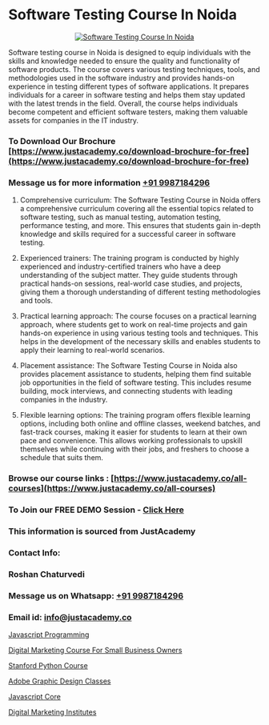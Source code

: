 # Software Testing Course In Noida

<p align="center">
  <a href="https://justacademy.co/program-detail/software-testing">
    <img src="https://justacademy.co/storage2/program_images/1704700438.webp" alt="Software Testing Course In Noida">
  </a>
</p>


Software testing course in Noida is designed to equip individuals with the skills and knowledge needed to ensure the quality and functionality of software products. The course covers various testing techniques, tools, and methodologies used in the software industry and provides hands-on experience in testing different types of software applications. It prepares individuals for a career in software testing and helps them stay updated with the latest trends in the field. Overall, the course helps individuals become competent and efficient software testers, making them valuable assets for companies in the IT industry. 
### To Download Our Brochure [https://www.justacademy.co/download-brochure-for-free](https://www.justacademy.co/download-brochure-for-free)
### Message us for more information [+91 9987184296](https://api.whatsapp.com/send?phone=919987184296)
1) Comprehensive curriculum: The Software Testing Course in Noida offers a comprehensive curriculum covering all the essential topics related to software testing, such as manual testing, automation testing, performance testing, and more. This ensures that students gain in-depth knowledge and skills required for a successful career in software testing.

2) Experienced trainers: The training program is conducted by highly experienced and industry-certified trainers who have a deep understanding of the subject matter. They guide students through practical hands-on sessions, real-world case studies, and projects, giving them a thorough understanding of different testing methodologies and tools.

3) Practical learning approach: The course focuses on a practical learning approach, where students get to work on real-time projects and gain hands-on experience in using various testing tools and techniques. This helps in the development of the necessary skills and enables students to apply their learning to real-world scenarios.

4) Placement assistance: The Software Testing Course in Noida also provides placement assistance to students, helping them find suitable job opportunities in the field of software testing. This includes resume building, mock interviews, and connecting students with leading companies in the industry.

5) Flexible learning options: The training program offers flexible learning options, including both online and offline classes, weekend batches, and fast-track courses, making it easier for students to learn at their own pace and convenience. This allows working professionals to upskill themselves while continuing with their jobs, and freshers to choose a schedule that suits them.

### Browse our course links : [https://www.justacademy.co/all-courses](https://www.justacademy.co/all-courses) 
### To Join our FREE DEMO Session - [Click Here](https://www.justacademy.co/register-for-course-demo)


### This information is sourced from JustAcademy
### Contact Info:
### Roshan Chaturvedi
### Message us on Whatsapp: [+91 9987184296](https://api.whatsapp.com/send?phone=919987184296)
### Email id: [info@justacademy.co](mailto:info@justacademy.co)
                
[Javascript Programming](https://www.linkedin.com/pulse/javascript-programming-justacademy-mumbai-nrg0c?trackingId=U7R20gTZ7SBlQFtxF1fTJQ%3D%3D&lipi=urn%3Ali%3Apage%3Ad_flagship3_showcase_admin%3BEsFdB2XdSWavw7Lqed%2FH2g%3D%3D)

[Digital Marketing Course For Small Business Owners](https://www.linkedin.com/pulse/digital-marketing-course-small-business-owners-justacademy-bay-area-9ayyc?trackingId=4BF7iYWpxKmtrn47x2c%2F5Q%3D%3D&lipi=urn%3Ali%3Apage%3Ad_flagship3_company_admin%3BhbElZiCQTlqguIKF9h%2Fv0A%3D%3D)

[Stanford Python Course](https://medium.com/@shivamja27/stanford-python-course-565603c62127)

[Adobe Graphic Design Classes](https://medium.com/@ranemanish460/adobe-graphic-design-classes-3dd0e9817efb)

[Javascript Core](https://justacademyin.github.io/Articles/Javascript-Core)

[Digital Marketing Institutes](https://justacademyin.github.io/Articles/Digital-Marketing-Institutes)


